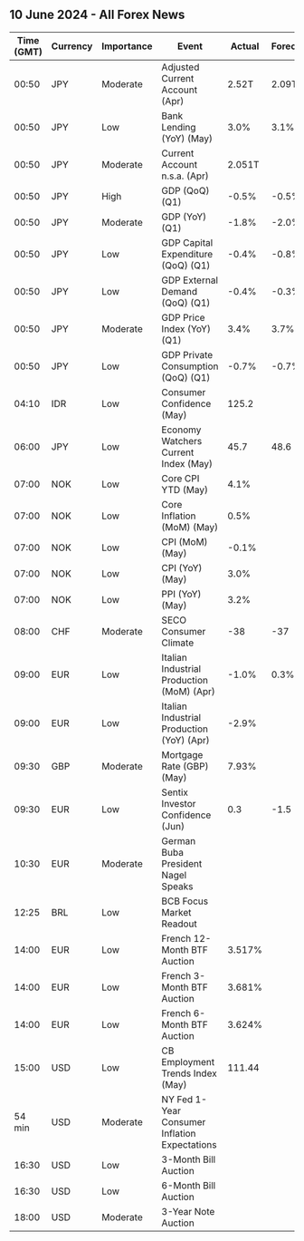 ## 10 June 2024 - All Forex News

| Time (GMT) | Currency | Importance | Event | Actual | Forecast | Previous |
|------|----------|------------|-------|--------|----------|----------|
| 00:50 | JPY | Moderate | Adjusted Current Account (Apr) | 2.52T | 2.09T | 2.01T |
| 00:50 | JPY | Low | Bank Lending (YoY) (May) | 3.0% | 3.1% | 3.1% |
| 00:50 | JPY | Moderate | Current Account n.s.a. (Apr) | 2.051T |  | 3.399T |
| 00:50 | JPY | High | GDP (QoQ) (Q1) | -0.5% | -0.5% | 0.1% |
| 00:50 | JPY | Moderate | GDP (YoY) (Q1) | -1.8% | -2.0% | 0.4% |
| 00:50 | JPY | Low | GDP Capital Expenditure (QoQ) (Q1) | -0.4% | -0.8% | 2.0% |
| 00:50 | JPY | Low | GDP External Demand (QoQ) (Q1) | -0.4% | -0.3% | 0.2% |
| 00:50 | JPY | Moderate | GDP Price Index (YoY) (Q1) | 3.4% | 3.7% | 3.9% |
| 00:50 | JPY | Low | GDP Private Consumption (QoQ) (Q1) | -0.7% | -0.7% | -0.3% |
| 04:10 | IDR | Low | Consumer Confidence (May) | 125.2 |  | 127.7 |
| 06:00 | JPY | Low | Economy Watchers Current Index (May) | 45.7 | 48.6 | 47.4 |
| 07:00 | NOK | Low | Core CPI YTD (May) | 4.1% |  | 4.4% |
| 07:00 | NOK | Low | Core Inflation (MoM) (May) | 0.5% |  | 0.9% |
| 07:00 | NOK | Low | CPI (MoM) (May) | -0.1% |  | 0.8% |
| 07:00 | NOK | Low | CPI (YoY) (May) | 3.0% |  | 3.6% |
| 07:00 | NOK | Low | PPI (YoY) (May) | 3.2% |  | -4.5% |
| 08:00 | CHF | Moderate | SECO Consumer Climate | -38 | -37 | -24 |
| 09:00 | EUR | Low | Italian Industrial Production (MoM) (Apr) | -1.0% | 0.3% | -0.5% |
| 09:00 | EUR | Low | Italian Industrial Production (YoY) (Apr) | -2.9% |  | -3.2% |
| 09:30 | GBP | Moderate | Mortgage Rate (GBP) (May) | 7.93% |  | 7.93% |
| 09:30 | EUR | Low | Sentix Investor Confidence (Jun) | 0.3 | -1.5 | -3.6 |
| 10:30 | EUR | Moderate | German Buba President Nagel Speaks |  |  |  |
| 12:25 | BRL | Low | BCB Focus Market Readout |  |  |  |
| 14:00 | EUR | Low | French 12-Month BTF Auction | 3.517% |  | 3.487% |
| 14:00 | EUR | Low | French 3-Month BTF Auction | 3.681% |  | 3.686% |
| 14:00 | EUR | Low | French 6-Month BTF Auction | 3.624% |  | 3.600% |
| 15:00 | USD | Low | CB Employment Trends Index (May) | 111.44 |  | 110.48 |
| 54 min | USD | Moderate | NY Fed 1-Year Consumer Inflation Expectations |  |  | 3.3% |
| 16:30 | USD | Low | 3-Month Bill Auction |  |  | 5.250% |
| 16:30 | USD | Low | 6-Month Bill Auction |  |  | 5.155% |
| 18:00 | USD | Moderate | 3-Year Note Auction |  |  | 4.605% |

